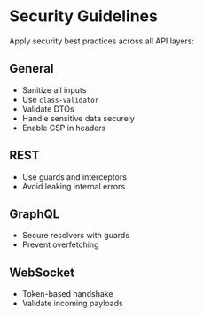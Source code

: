 # Security Guidelines

Apply security best practices across all API layers:

## General
- Sanitize all inputs
- Use `class-validator`
- Validate DTOs
- Handle sensitive data securely
- Enable CSP in headers

## REST
- Use guards and interceptors
- Avoid leaking internal errors

## GraphQL
- Secure resolvers with guards
- Prevent overfetching

## WebSocket
- Token-based handshake
- Validate incoming payloads

